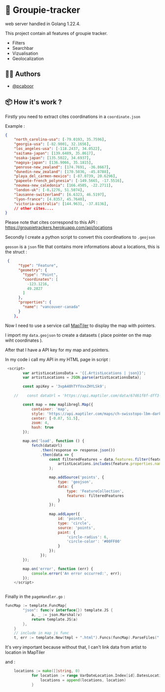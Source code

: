 
# 📜 Groupie-tracker

web server handled in Golang 1.22.4.

This project contain all features of groupie tracker. 

- Filters
- Searchbar
- Vizualisation
- Geolocalization

## ✍🏼 Authors

- [@pcaboor](https://zone01normandie.org/git/pcaboor/)


## 📦 How it's work ?

Firstly you need to extract cites coordinations in a `coordinate.json`

Example : 

```json
{
    "north_carolina-usa": [-79.0193, 35.7596],
    "georgia-usa": [-82.9001, 32.1656],
    "los_angeles-usa": [-118.2437, 34.0522],
    "saitama-japan": [139.6489, 35.8617],
    "osaka-japan": [135.5022, 34.6937],
    "nagoya-japan": [136.9066, 35.1815],
    "penrose-new_zealand": [174.7691, -36.8667],
    "dunedin-new_zealand": [170.5036, -45.8788],
    "playa_del_carmen-mexico": [-87.0739, 20.6296],
    "papeete-french_polynesia": [-149.5665, -17.5516],
    "noumea-new_caledonia": [166.4505, -22.2711],
    "london-uk": [-0.1276, 51.5074],
    "lausanne-switzerland": [6.6323, 46.5197],
    "lyon-france": [4.8357, 45.7640],
    "victoria-australia": [144.9631, -37.8136],
    // other cites....
}
```

Please note that cites correspond to this API : https://groupietrackers.herokuapp.com/api/locations

Secondly I create a python script to convert this coordinations to `.geojson`

`geoson` is a `json` file that contains more informations about a locations, this is the struct :

```json
 {
      "type": "Feature",
      "geometry": {
        "type": "Point",
        "coordinates": [
          -123.1216,
          49.2827
        ]
      },
      "properties": {
        "name": "vancouver-canada"
      }
    },
```   

Now I need to use a service call [MapTiler](https://cloud.maptiler.com/) to display the map with pointers.

I import my `data.geojson` to create a datasets ( place pointer on the map wiht coordinates ).

After that I have a API key for my map and pointers.

In my code i call my API in my HTML page in script :

```javascript
 <script>
        var artistLocationsData = '{{.ArtistLocations | json}}';
        var artistLocations = JSON.parse(artistLocationsData);

        const apiKey = '3vpA40hTYfVxxZHYLSk9';
        
    //    const dataUrl = 'https://api.maptiler.com/data/67d61f8f-dff3-4126-9c43-c5e011c4ce89/features.json?key=3vpA40hTYfVxxZHYLSk9';

        const map = new maplibregl.Map({
            container: 'map',
            style: 'https://api.maptiler.com/maps/ch-swisstopo-lbm-dark/style.json?key=3vpA40hTYfVxxZHYLSk9',
            center: [-0.07, 51.5],
            zoom: 4,
            hash: true
        });

        map.on('load', function () {
            fetch(dataUrl)
                .then(response => response.json())
                .then(data => {
                    const filteredFeatures = data.features.filter(feature =>
                        artistLocations.includes(feature.properties.name)
                    );

                    map.addSource('points', {
                        type: 'geojson',
                        data: {
                            type: 'FeatureCollection',
                            features: filteredFeatures
                        }
                    });
                  
                    map.addLayer({
                        id: 'points',
                        type: 'circle',
                        source: 'points',
                        paint: {
                            'circle-radius': 6,
                            'circle-color': '#00FF00'
                        }
                    });
                });
        });

        map.on('error', function (err) {
            console.error('An error occurred:', err);
        });
    </script>
    
 ```

Finally in the `pageHandler.go` :

```go
funcMap := template.FuncMap{
		"json": func(v interface{}) template.JS {
			a, _ := json.Marshal(v)
			return template.JS(a)
		},
	}
	// include in map js func
	t, err := template.New(tmpl + ".html").Funcs(funcMap).ParseFiles("./web/templates/" + tmpl + ".html")
```

It's very important because without that, I can't link data from artist to location in MapTiler 

and :

```go
	locations := make([]string, 0)
			for location := range VarDateLocation.Index[id].DatesLocations {
				locations = append(locations, location)
			}
```
         
